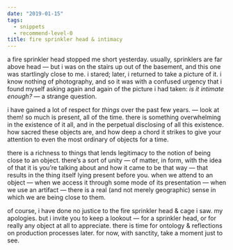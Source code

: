 ```yaml
---
date: "2019-01-15"
tags: 
  - snippets
  - recommend-level-0
title: fire sprinkler head & intimacy
---
```

<!-- # january 15: fire sprinkler head & intimacy -->

a fire sprinkler head stopped me short yesterday. usually, sprinklers are far above head — but i was on the stairs up out of the basement, and this one was startlingly close to me. i stared; later, i returned to take a picture of it. i know nothing of photography, and so it was with a confused urgency that i found myself asking again and again of the picture i had taken: *is it intimate enough?* — a strange question.

i have gained a lot of respect for *things* over the past few years. — look at them! so much is present, all of the time. there is something overwhelming in the existence of it all, and in the perpetual disclosing of all this existence. how sacred these objects are, and how deep a chord it strikes to give your attention to even the most ordinary of objects for a time.

there is a richness to things that lends legitimacy to the notion of being close to an object. there’s a sort of unity — of matter, in form, with the idea of that it is you’re talking about and how it came to be that way — that results in the thing itself lying present before you. when we attend to an object — when we access it through some mode of its presentation — when we use an artifact — there is a real (and not merely geographic) sense in which we are being close to them.

of course, i have done no justice to the fire sprinkler head & cage i saw. my apologies. but i invite you to keep a lookout — for a sprinkler head, or for really any object at all to appreciate. there is time for ontology & reflections on production processes later. for now, with sanctity, take a moment just to see.
